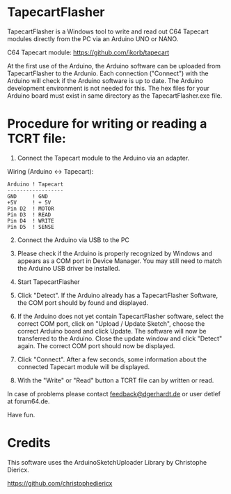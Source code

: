 # TapecartFlasher #

TapecartFlasher is a Windows tool to write and read out 
C64 Tapecart modules directly from the PC via an Arduino
UNO or NANO.

C64 Tapecart module: https://github.com/ikorb/tapecart

At the first use of the Arduino, the Arduino software can
be uploaded from TapecartFlasher to the Ardunio.
Each connection ("Connect") with the Arduino will check if
the Arduino software is up to date.
The Arduino development environment is not needed for this.
The hex files for your Arduino board must exist in same directory
as the TapecartFlasher.exe file.

# Procedure for writing or reading a TCRT file: #

1. Connect the Tapecart module to the Arduino via an adapter.

Wiring (Arduino <-> Tapecart):
```
Arduino ! Tapecart
------------------
GND     ! GND
+5V     ! + 5V
Pin D2  ! MOTOR
Pin D3  ! READ
Pin D4  ! WRITE
Pin D5  ! SENSE
```

2. Connect the Arduino via USB to the PC

3. Please check if the Arduino is properly recognized by Windows
and appears as a COM port in Device Manager.
You may still need to match the Arduino USB driver
be installed.

4. Start TapecartFlasher

5. Click "Detect". If the Arduino already has a TapecartFlasher
Software, the COM port should by found and displayed.

6. If the Arduino does not yet contain TapecartFlasher software,
select the correct COM port, click on "Upload / Update Sketch",
choose the correct Arduino board and click Update.
The software will now be transferred to the Arduino.
Close the update window and click "Detect" again.
The correct COM port should now be displayed.

7. Click "Connect". After a few seconds, some information about the connected
Tapecart module will be displayed.

8. With the "Write" or "Read" button a TCRT file can by written or read.

In case of problems please contact  feedback@dgerhardt.de or user detlef at 
forum64.de.

Have fun.

# Credits #

This software uses the ArduinoSketchUploader Library by Christophe Diericx.

https://github.com/christophediericx
